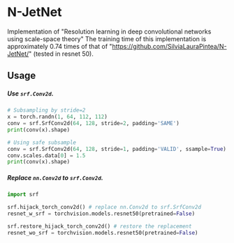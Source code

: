 # N-JetNet
Implementation of "Resolution learning in deep convolutional networks using scale-space theory"
The training time of this implementation is approximately 0.74 times of that of "https://github.com/SilviaLauraPintea/N-JetNet/" (tested in resnet 50).

## Usage

##### Use `srf.Conv2d`.
```python
# Subsampling by stride=2
x = torch.randn(1, 64, 112, 112)
conv = srf.SrfConv2d(64, 128, stride=2, padding='SAME')
print(conv(x).shape)

# Using safe subsample
conv = srf.SrfConv2d(64, 128, stride=1, padding='VALID', ssample=True)
conv.scales.data[0] = 1.5
print(conv(x).shape)
```

##### Replace `nn.Conv2d` to `srf.Conv2d`.
```python
import srf

srf.hijack_torch_conv2d() # replace nn.Conv2d to srf.SrfConv2d
resnet_w_srf = torchvision.models.resnet50(pretrained=False)

srf.restore_hijack_torch_conv2d() # restore the replacement
resnet_wo_srf = torchvision.models.resnet50(pretrained=False)
```


